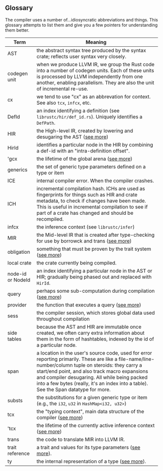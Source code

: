 Glossary
--------

The compiler uses a number of...idiosyncratic abbreviations and things. This glossary attempts to list them and give you a few pointers for understanding them better.

Term                    | Meaning
------------------------|--------
AST                     |  the abstract syntax tree produced by the syntax crate; reflects user syntax very closely.
codegen unit            |  when we produce LLVM IR, we group the Rust code into a number of codegen units. Each of these units is processed by LLVM independently from one another, enabling parallelism. They are also the unit of incremental re-use.
cx                      |  we tend to use "cx" as an abbrevation for context. See also `tcx`, `infcx`, etc.
DefId                   |  an index identifying a definition (see `librustc/hir/def_id.rs`). Uniquely identifies a `DefPath`.
HIR                     |  the High-level IR, created by lowering and desugaring the AST ([see more](hir.html))
HirId                   |  identifies a particular node in the HIR by combining a def-id with an "intra-definition offset".
'gcx                    |  the lifetime of the global arena ([see more](ty.html))
generics                |  the set of generic type parameters defined on a type or item
ICE                     |  internal compiler error. When the compiler crashes.
ICH                     |  incremental compilation hash. ICHs are used as fingerprints for things such as HIR and crate metadata, to check if changes have been made. This is useful in incremental compilation to see if part of a crate has changed and should be recompiled.
infcx                   |  the inference context (see `librustc/infer`)
MIR                     |  the Mid-level IR that is created after type-checking for use by borrowck and trans ([see more](./mir.html))
obligation              |  something that must be proven by the trait system ([see more](trait-resolution.html))
local crate             |  the crate currently being compiled.
node-id or NodeId       |  an index identifying a particular node in the AST or HIR; gradually being phased out and replaced with `HirId`.
query                   |  perhaps some sub-computation during compilation ([see more](query.html))
provider                |  the function that executes a query ([see more](query.html))
sess                    |  the compiler session, which stores global data used throughout compilation
side tables             |  because the AST and HIR are immutable once created, we often carry extra information about them in the form of hashtables, indexed by the id of a particular node.
span                    |  a location in the user's source code, used for error reporting primarily. These are like a file-name/line-number/column tuple on steroids: they carry a start/end point, and also track macro expansions and compiler desugaring. All while being packed into a few bytes (really, it's an index into a table). See the Span datatype for more.
substs                  |  the substitutions for a given generic type or item (e.g., the `i32`, `u32` in `HashMap<i32, u32>`)
tcx                     |  the "typing context", main data structure of the compiler ([see more](ty.html))
'tcx                    |  the lifetime of the currently active inference context ([see more](ty.html))
trans                   |  the code to translate MIR into LLVM IR.
trait reference         |  a trait and values for its type parameters ([see more](ty.html)).
ty                      |  the internal representation of a type ([see more](ty.html)).
